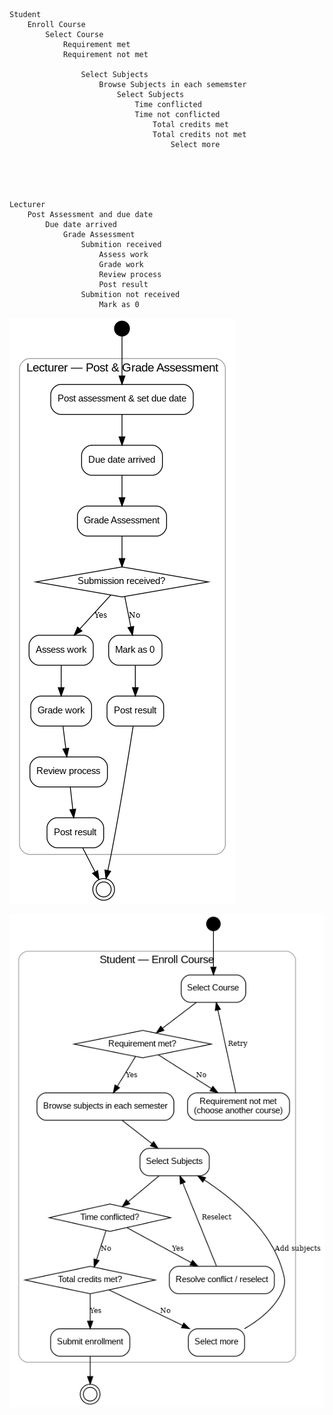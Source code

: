 
    Student
        Enroll Course
            Select Course
                Requirement met
                Requirement not met
                    
                    Select Subjects
                        Browse Subjects in each sememster
                            Select Subjects
                                Time conflicted
                                Time not conflicted
                                    Total credits met
                                    Total credits not met
                                        Select more
            




    Lecturer
        Post Assessment and due date
            Due date arrived
                Grade Assessment
                    Submition received
                        Assess work 
                        Grade work
                        Review process
                        Post result
                    Submition not received
                        Mark as 0

            


![alt text](image-1.png)

![alt text](image-2.png)